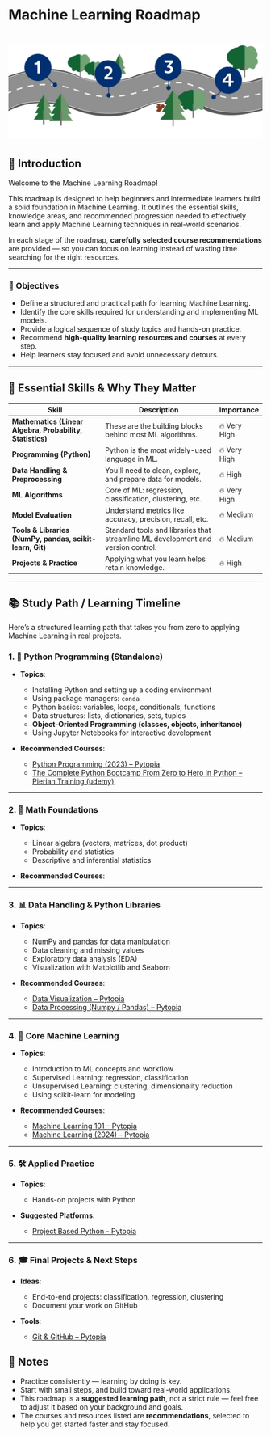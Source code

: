 
# Machine Learning Roadmap

# ![Machine Learning Roadmap](/images/roadmap.png)
## 🧭 Introduction

Welcome to the Machine Learning Roadmap!

This roadmap is designed to help beginners and intermediate learners build a solid foundation in Machine Learning. It outlines the essential skills, knowledge areas, and recommended progression needed to effectively learn and apply Machine Learning techniques in real-world scenarios.

In each stage of the roadmap, **carefully selected course recommendations** are provided — so you can focus on learning instead of wasting time searching for the right resources.

---

### 🎯 Objectives

- Define a structured and practical path for learning Machine Learning.
- Identify the core skills required for understanding and implementing ML models.
- Provide a logical sequence of study topics and hands-on practice.
- Recommend **high-quality learning resources and courses** at every step.
- Help learners stay focused and avoid unnecessary detours.

---


## 🧠 Essential Skills & Why They Matter

| Skill | Description | Importance |
|-------|-------------|------------|
| **Mathematics (Linear Algebra, Probability, Statistics)** | These are the building blocks behind most ML algorithms. | 🔥 Very High |
| **Programming (Python)** | Python is the most widely-used language in ML. | 🔥 Very High |
| **Data Handling & Preprocessing** | You'll need to clean, explore, and prepare data for models. | 🔥 High |
| **ML Algorithms** | Core of ML: regression, classification, clustering, etc. | 🔥 Very High |
| **Model Evaluation** | Understand metrics like accuracy, precision, recall, etc. | 🔥 Medium |
| **Tools & Libraries (NumPy, pandas, scikit-learn, Git)** | Standard tools and libraries that streamline ML development and version control. | 🔥 Medium |
| **Projects & Practice** | Applying what you learn helps retain knowledge. | 🔥 High |


---

## 📚 Study Path / Learning Timeline

Here’s a structured learning path that takes you from zero to applying Machine Learning in real projects.

### 1. 🐍 Python Programming (Standalone)

- **Topics**:
  - Installing Python and setting up a coding environment
  - Using package managers: `conda`
  - Python basics: variables, loops, conditionals, functions
  - Data structures: lists, dictionaries, sets, tuples
  - **Object-Oriented Programming (classes, objects, inheritance)**
  - Using Jupyter Notebooks for interactive development

- **Recommended Courses**:
  - [Python Programming (2023) – Pytopia](https://www.pytopia.ai/courses/python)
  - [The Complete Python Bootcamp From Zero to Hero in Python – Pierian Training (udemy)](https://www.udemy.com/course/complete-python-bootcamp/?couponCode=MT220725G1)


---

### 2. 🧮 Math Foundations

- **Topics**:
  - Linear algebra (vectors, matrices, dot product)
  - Probability and statistics
  - Descriptive and inferential statistics

- **Recommended Courses**:


---

### 3. 📊 Data Handling & Python Libraries

- **Topics**:
  - NumPy and pandas for data manipulation
  - Data cleaning and missing values
  - Exploratory data analysis (EDA)
  - Visualization with Matplotlib and Seaborn

- **Recommended Courses**:
  - [Data Visualization – Pytopia](https://www.pytopia.ai/courses/data-visualization)
  - [Data Processing (Numpy / Pandas) – Pytopia](https://www.pytopia.ai/courses/data-processing-for-ml)

---

### 4. 🤖 Core Machine Learning

- **Topics**:
  - Introduction to ML concepts and workflow
  - Supervised Learning: regression, classification
  - Unsupervised Learning: clustering, dimensionality reduction
  - Using scikit-learn for modeling

- **Recommended Courses**:
  - [Machine Learning 101 – Pytopia](https://www.pytopia.ai/courses/machine-learning-101)
  - [Machine Learning (2024) – Pytopia](https://www.datacamp.com/courses/introduction-to-machine-learning-with-scikit-learn)

---

### 5. 🛠️ Applied Practice

- **Topics**:
  - Hands-on projects with Python

- **Suggested Platforms**:
  - [Project Based Python - Pytopia](https://www.kaggle.com/competitions)


---

### 6. 🎓 Final Projects & Next Steps

- **Ideas**:
  - End-to-end projects: classification, regression, clustering
  - Document your work on GitHub

- **Tools**:
  - [Git & GitHub – Pytopia](https://www.pytopia.ai/courses/git)


## 📌 Notes

- Practice consistently — learning by doing is key.
- Start with small steps, and build toward real-world applications.
- This roadmap is a **suggested learning path**, not a strict rule — feel free to adjust it based on your background and goals.
- The courses and resources listed are **recommendations**, selected to help you get started faster and stay focused.
